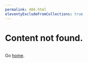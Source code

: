```yaml
---
permalink: 404.html
eleventyExcludeFromCollections: true
---
```

# Content not found.

<div style="display:flex;justify-content:center;">
    <i class="las la-frown la-5x"></i>
</div>

Go <a href="index.njk">home</a>.

<!--

Read more: https://www.11ty.dev/docs/quicktips/not-found/

This will work for both GitHub pages and Netlify:

* https://help.github.com/articles/creating-a-custom-404-page-for-your-github-pages-site/
* https://www.netlify.com/docs/redirects/#custom-404

-->
